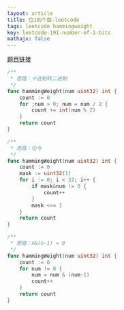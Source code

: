 ```yaml
---
layout: article
title: 位1的个数-leetcode
tags: leetcode hammingweight
key: leetcode-191-number-of-1-bits
mathajx: false
---
```


<!--more-->

[题目链接](https://leetcode-cn.com/problems/number-of-1-bits/submissions/)

```go
/**
 * 思路：十进制转二进制
 */
func hammingWeight(num uint32) int {
	count := 0
	for ;num > 0; num = num / 2 {
		count += int(num % 2)
	}
	return count
}
```

```go
/**
 * 思路：位与
 */
func hammingWeight(num uint32) int {
	count := 0
	mask := uint32(1)
	for i := 0; i < 32; i++ {
		if mask&num != 0 {
			count++
		}
		mask <<= 1
	}
	return count
}
```

```go
/**
 * 思路：n&(n-1) = 0
 */
func hammingWeight(num uint32) int {
	count := 0
	for num != 0 {
		num = num & (num-1)
		count++
	}
	return count
}
```
